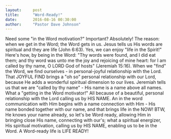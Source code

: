 ```yaml
---
layout:     post
title:      "Word-Ready!"
date:       2016-08-16 00:30:00
author:     "Pastor Dave Johnson"
---
```


 Need some "in the Word motivation?"  Important?  Absolutely!  The reason: when we get in the Word; the Word gets in us.  Jesus tells us His words are spiritual and they are life (John 6:63).  Yes, we can enjoy "life in the Spirit!"  Here's how, by being in the Word:   "Thy words were found, and I did eat them; and thy word was unto me the joy and rejoicing of mine heart: for I am called by thy name, O LORD God of hosts" (Jeremiah 15:16).  When we "find" the Word, we find ourselves - in personal-joyful  relationship with the Lord.  That JOYFUL FIND brings a "oh so" personal relationship with our Lord, because He adds a wonderful  spiritual dimension to our lives.  Jeremiah tells us that we are "called by thy name" - His name is a name above all names.  What a "getting in the Word motivator!"  All because of a beautiful, personal relationship with the Lord calling us by HIS NAME.  An in the word communication with Him begins with a name connection with Him - His name bonded together with our name, and that brings life in the NOW!  BTW, He knows your name already, so let's be Word ready, allowing Him in bringing close His name, connecting with our's; what a spiritual energizer, His spiritual motivation, calling us by HIS NAME,  enabling us  to be in the Word.  A Word-ready life is LIFE READY!
